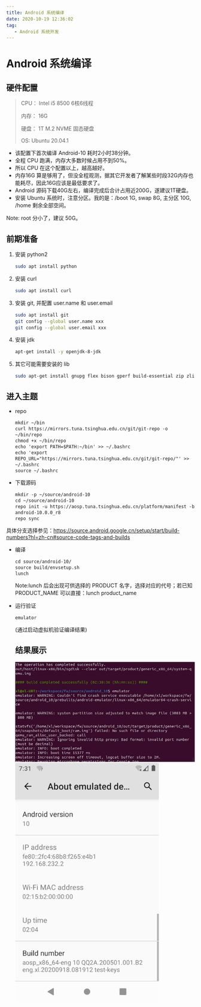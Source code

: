 ```yaml
---
title: Android 系统编译
date: 2020-10-19 12:36:02
tag: 
   - Android 系统开发
---
```


# Android 系统编译

## 硬件配置

> CPU： Intel i5 8500 6核6线程
>
> 内存： 16G
> 
> 硬盘： 1T M.2 NVME 固态硬盘
>
> OS:	   Ubuntu 20.04.1

- 该配置下首次编译 Android-10 耗时2小时38分钟。
- 全程 CPU 跑满，内存大多数时候占用不到50%。
- 所以 CPU 在这个配置以上，越高越好。
- 内存16G 算是够用了，但没全程观测，据其它开发者了解某些时段32G内存也能耗尽，因此16G应该是最低要求了。
- Android 源码下载40G左右，编译完成后合计占用近200G，遂建议1T硬盘。
- 安装 Ubuntu 系统时，注意分区。我的是：/boot 1G, swap 8G, 主分区 10G, /home 剩余全部空间。

Note: root 分小了，建议 50G。

## 前期准备

1. 安装 python2

   ```bash
   sudo apt install python
   ```

2. 安装 curl

   ```bash
   sudo apt install curl
   ```

3. 安装 git, 并配置 user.name 和 user.email

   ```bash
   sudo apt install git 
   git config --global user.name xxx
   git config --global user.email xxx
   ```

4. 安装 jdk

   ```bash
   apt-get install -y openjdk-8-jdk
   ```

5. 其它可能需要安装的 lib

   ```bash
   sudo apt-get install gnupg flex bison gperf build-essential zip zlib1g-dev gcc-multilib g++-multilib libc6-dev-i386 lib32ncurses5-dev x11proto-core-dev libx11-dev lib32z-dev libgl1-mesa-dev libxml2-utils xsltproc unzip
   ```

## 进入主题

- repo

  ```shell
  mkdir ~/bin
  curl https://mirrors.tuna.tsinghua.edu.cn/git/git-repo -o ~/bin/repo
  chmod +x ~/bin/repo
  echo 'export PATH=$PATH:~/bin' >> ~/.bashrc 
  echo 'export REPO_URL="https://mirrors.tuna.tsinghua.edu.cn/git/git-repo/"' >> ~/.bashrc
  source ~/.bashrc
  ```

- 下载源码

  ```shell
  mkdir -p ~/source/android-10
  cd ~/source/android-10
  repo init -u https://aosp.tuna.tsinghua.edu.cn/platform/manifest -b android-10.0.0_r8
  repo sync
  ```

具体分支选择参见：https://source.android.google.cn/setup/start/build-numbers?hl=zh-cn#source-code-tags-and-builds

- 编译

  ```shell
  cd source/android-10/
  source build/envsetup.sh 
  lunch
  ```

  Note:lunch 后会出现可供选择的 PRODUCT 名字，选择对应的代号；若已知 PRODUCT_NAME 可以直接：lunch product_name

- 运行验证

  ```shell
  emulator
  ```

  (通过启动虚拟机验证编译结果)

  ## 结果展示
  
  <img src="/assets/img/sysdev/compile_00.png" alt="编译成功结果" style="zoom:80%;" />

  <img src="/assets/img/sysdev/compile_03.png" alt="系统信息1" style="zoom: 80%;" />